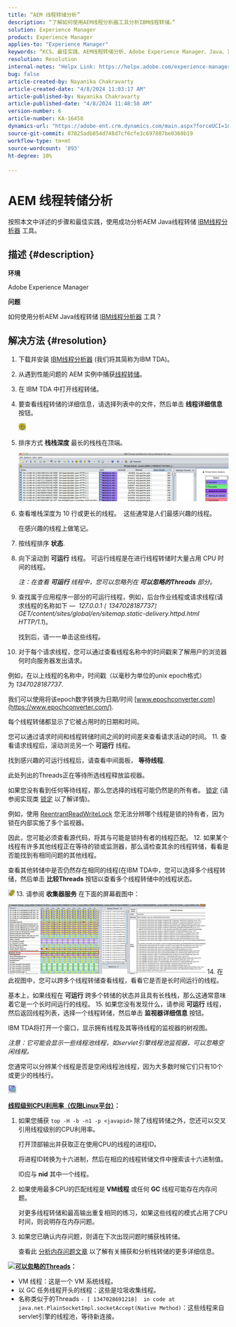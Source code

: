 ```yaml
---
title: “AEM 线程转储分析”
description: “了解如何使用AEM线程分析器工具分析IBM线程转储。”
solution: Experience Manager
product: Experience Manager
applies-to: "Experience Manager"
keywords: “KCS、最佳实践、AEM线程转储分析、Adobe Experience Manager、Java、IBM线程分析器”
resolution: Resolution
internal-notes: "Helpx Link: https://helpx.adobe.com/experience-manager/kb/thread-dump-analysis.html"
bug: false
article-created-by: Nayanika Chakravarty
article-created-date: "4/8/2024 11:03:17 AM"
article-published-by: Nayanika Chakravarty
article-published-date: "4/8/2024 11:48:58 AM"
version-number: 6
article-number: KA-16458
dynamics-url: "https://adobe-ent.crm.dynamics.com/main.aspx?forceUCI=1&pagetype=entityrecord&etn=knowledgearticle&id=c333e096-97f5-ee11-a1fe-6045bd006295"
source-git-commit: 07825adb854d748d7cf6cfe3c697887be0360b19
workflow-type: tm+mt
source-wordcount: '893'
ht-degree: 10%

---
```


# AEM 线程转储分析


按照本文中详述的步骤和最佳实践，使用成功分析AEM Java线程转储 [IBM线程分析器](https://www.ibm.com/support/pages/ibm-thread-and-monitor-dump-analyzer-java-tmda) 工具。

## 描述 {#description}


<b>环境</b>

Adobe Experience Manager

<b>问题</b>

如何使用分析AEM Java线程转储 [IBM线程分析器](https://www.ibm.com/support/pages/ibm-thread-and-monitor-dump-analyzer-java-tmda) 工具？


## 解决方法 {#resolution}


1. 下载并安装 [IBM线程分析器](https://www.ibm.com/support/pages/ibm-thread-and-monitor-dump-analyzer-java-tmda) (我们将其简称为IBM TDA)。
2. 从遇到性能问题的 AEM 实例中捕获[线程转储](https://helpx.adobe.com/experience-manager/kb/thread-dumps-collection-analysis.html)。
3. 在 IBM TDA 中打开线程转储。
4. 要查看线程转储的详细信息，请选择列表中的文件，然后单击 <b>线程详细信息</b> 按钮。

   ![](assets/18a97935-9df5-ee11-a1fe-6045bd006295.png)
5. 排序方式 <b>栈栈深度</b> 最长的栈栈在顶端。

   ![](assets/f2bd2b85-9bf5-ee11-a1fe-6045bd006295.png)
6. 查看堆栈深度为 10 行或更长的线程。  这些通常是人们最感兴趣的线程。

   在感兴趣的线程上做笔记。
7. 按线程排序 <b>状态</b>.
8. 向下滚动到 <b>可运行</b> 线程。 可运行线程是在进行线程转储时大量占用 CPU 时间的线程。

   *注：在查看 <b>可运行</b> 线程中，您可以忽略列在 <b>可以忽略的Threads</b> 部分。*


9. 查找属于应用程序一部分的可运行线程，例如，后台作业线程或请求线程(请求线程的名称如下 —  *127.0.0.1 `[` 1347028187737`]`  GET/content/sites/global/en/sitemap.static-delivery.httpd.html HTTP/1.1*)。

   找到后，请一一单击这些线程。
10. 对于每个请求线程，您可以通过查看线程名称中的时间戳来了解用户的浏览器何时向服务器发出请求。

   例如，在以上线程的名称中，时间戳（以毫秒为单位的unix epoch格式）为 *1347028187737*.

   我们可以使用将该epoch数字转换为日期/时间 [www.epochconverter.com](https://www.epochconverter.com/).

   每个线程转储都显示了它被占用时的日期和时间。

   您可以通过请求时间和线程转储时间之间的时间差来查看请求活动的时间。
11. 查看请求线程后，滚动浏览另一个 <b>可运行</b> 线程。

   找到感兴趣的可运行线程后，请查看中间面板， <b>等待线程</b>.

   此处列出的Threads正在等待所选线程释放监视器。

   如果您没有看到任何等待线程，那么您选择的线程可能仍然是的所有者。 [锁定](https://docs.oracle.com/javase/1.5.0/docs/api/java/util/concurrent/locks/Lock.html) (请参阅实现类 [锁定](https://docs.oracle.com/javase/1.5.0/docs/api/java/util/concurrent/locks/Lock.html) 以了解详情)。

   例如，使用 [ReentrantReadWriteLock](https://docs.oracle.com/javase/1.5.0/docs/api/java/util/concurrent/locks/ReentrantReadWriteLock.html) 您无法分辨哪个线程是锁的持有者，因为锁在内部实施了多个监视器。

   因此，您可能必须查看源代码，将其与可能是锁持有者的线程匹配。
12. 如果某个线程有许多其他线程正在等待的锁或监测器，那么请检查其余的线程转储，看看是否能找到有相同问题的其他线程。

   查看其他转储中是否仍然存在相同的线程(在IBM TDA中，您可以选择多个线程转储，然后单击 <b>比较Threads</b> 按钮以查看多个线程转储中的线程状态。

   ![](assets/e0d94248-9df5-ee11-a1fe-6045bd006295.png)
13. 请参阅 <b>收集器服务</b> 在下面的屏幕截图中：

   ![](assets/12b13798-9bf5-ee11-a1fe-6045bd006295.png)
14. 在此视图中，您可以跨多个线程转储查看线程，看看它是否是长时间运行的线程。

   基本上，如果线程在 <b>可运行</b> 跨多个转储的状态并且具有长栈栈，那么这通常意味着它是一个长时间运行的线程。
15. 如果您没有发现什么，请参阅 <b>可运行</b> 线程，然后返回线程列表，选择一个线程转储，然后单击 <b>监视器详细信息</b> 按钮。

   IBM TDA将打开一个窗口，显示拥有线程及其等待线程的监视器的树视图。

   *注意：它可能会显示一些线程池线程，如servlet引擎线程池监视器，可以忽略空闲线程。*

   您通常可以分辨某个线程是否是空闲线程池线程，因为大多数时候它们只有10个或更少的栈栈行。

   ![](assets/94bb3161-9df5-ee11-a1fe-6045bd006295.png)




<u><b>线程级别CPU利用率（仅限Linux平台）</b></u><b>：</b>

1. 如果您捕获 `top -H -b -n1 -p <javapid>` 除了线程转储之外，您还可以交叉引用线程级别的CPU利用率。

   打开顶部输出并获取正在使用CPU的线程的进程ID。

   将进程ID转换为十六进制，然后在相应的线程转储文件中搜索该十六进制值。

   ID应与 <b>nid</b> 其中一个线程。
2. 如果使用最多CPU的匹配线程是 <b>VM线程</b> 或任何 <b>GC</b> 线程可能存在内存问题。

   对更多线程转储和最高输出重复相同的练习，如果这些线程的模式占用了CPU时间，则说明存在内存问题。
3. 如果您已确认内存问题，则请在下次出现问题时捕获栈转储。

   查看此 [分析内存问题文章](https://experienceleague.adobe.com/docs/experience-cloud-kcs/kbarticles/KA-17482.html?lang=en) 以了解有关捕获和分析栈转储的更多详细信息。


![](https://helpx.adobe.com/libs/cq/ui/resources/0.gif)<b><u>可以忽略的Threads</u>：</b>

- VM 线程：这是一个 VM 系统线程。
- 以 GC 任务线程开头的线程：这些是垃圾收集线程。
- 名称类似于的Threads `- [ 1347028691218]  in code at java.net.PlainSocketImpl.socketAccept(Native Method)`：这些线程来自servlet引擎的线程池，等待新连接。

